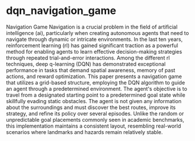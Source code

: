 # dqn_navigation_game
Navigation Game
Navigation is a crucial problem in the field of
artificial intelligence (ai), particularly when
creating autonomous agents that need to navigate
through dynamic or intricate environments. In the
last ten years, reinforcement learning (rl) has
gained significant traction as a powerful method for
enabling agents to learn effective decision-making
strategies through repeated trial-and-error
interactions. Among the different rl techniques,
deep q-learning (DQN) has demonstrated
exceptional performance in tasks that demand
spatial awareness, memory of past actions, and
reward optimization.
This paper presents a navigation game that utilizes
a grid-based structure, employing the DQN
algorithm to guide an agent through a
predetermined environment. The agent's objective
is to travel from a designated starting point to a
predetermined goal state while skillfully evading
static obstacles. The agent is not given any
information about the surroundings and must
discover the best routes, improve its strategy, and
refine its policy over several episodes. Unlike the
random or unpredictable goal placements
commonly seen in academic benchmarks, this
implementation maintains a consistent layout,
resembling real-world scenarios where landmarks
and hazards remain relatively stable.
